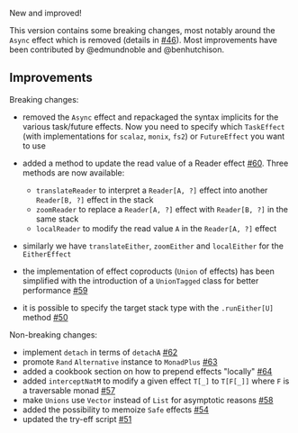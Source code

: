 New and improved!

This version contains some breaking changes, most notably around the `Async` effect which is removed (details in [#46](https://github.com/atnos-org/eff/pull/46)). 
Most improvements have been contributed by @edmundnoble and @benhutchison.

## Improvements

Breaking changes:

 * removed the `Async` effect and repackaged the syntax implicits for the various task/future effects. Now you 
   need to specify which `TaskEffect` (with implementations for `scalaz`, `monix`, `fs2`) or `FutureEffect` you want to use
  
 * added a method to update the read value of a Reader effect [#60](https://github.com/atnos-org/eff/pull/60). Three methods 
   are now available: 
     * `translateReader` to interpret a `Reader[A, ?]` effect into another `Reader[B, ?]` effect in the stack
     * `zoomReader` to replace a `Reader[A, ?]` effect with `Reader[B, ?]` in the same stack
     * `localReader` to modify the read value `A` in the `Reader[A, ?]` effect
    
 * similarly we have `translateEither`, `zoomEither` and `localEither` for the `EitherEffect`    
   
 * the implementation of effect coproducts (`Union` of effects) has been simplified with the introduction of 
   a `UnionTagged` class for better performance [#59](https://github.com/atnos-org/eff/pull/59)
   
 * it is possible to specify the target stack type with the `.runEither[U]` method [#50](https://github.com/atnos-org/eff/pull/50)

Non-breaking changes: 
   
 * implement `detach` in terms of `detachA` [#62](https://github.com/atnos-org/eff/pull/62)
 * promote `Rand` `Alternative` instance to `MonadPlus` [#63](https://github.com/atnos-org/eff/pull/63)
 * added a cookbook section on how to prepend effects "locally" [#64](https://github.com/atnos-org/eff/pull/64)
 * added `interceptNatM` to modify a given effect `T[_]` to `T[F[_]]` where `F` is a traversable monad [#57](https://github.com/atnos-org/eff/pull/57)
 * make `Unions` use `Vector` instead of `List` for asymptotic reasons [#58](https://github.com/atnos-org/eff/pull/58)
 * added the possibility to memoize `Safe` effects [#54](https://github.com/atnos-org/eff/pull/54)
 * updated the try-eff script [#51](https://github.com/atnos-org/eff/pull/51)

